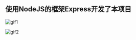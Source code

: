 ## 使用NodeJS的框架Express开发了本项目 ##

![gif1](http://oliwae5lt.bkt.clouddn.com/nodeBlog/gif/nodeBlog1.gif)

![gif2](http://oliwae5lt.bkt.clouddn.com/nodeBlog/gif/nodeBlog2.gif)